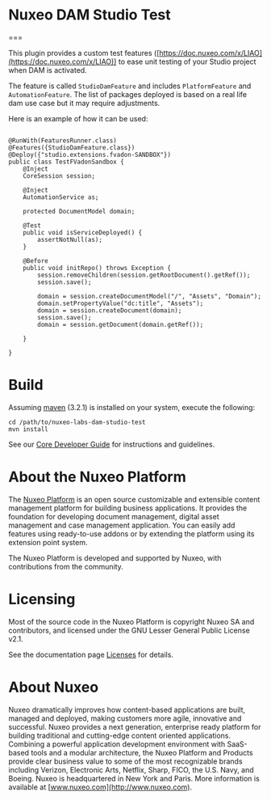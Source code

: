 # Nuxeo DAM Studio Test
===

This plugin provides a custom test features ([https://doc.nuxeo.com/x/LIAO](https://doc.nuxeo.com/x/LIAO)) to ease unit testing of your Studio project when DAM is activated.

The feature is called `StudioDamFeature` and includes `PlatformFeature` and `AutomationFeature`. The list of packages deployed is based on a real life dam use case but it may require adjustments.

Here is an example of how it can be used:

```

@RunWith(FeaturesRunner.class)
@Features({StudioDamFeature.class})
@Deploy({"studio.extensions.fvadon-SANDBOX"})
public class TestFVadonSandbox {
    @Inject
    CoreSession session;

    @Inject
    AutomationService as;

    protected DocumentModel domain;

    @Test
    public void isServiceDeployed() {
        assertNotNull(as);
    }

    @Before
    public void initRepo() throws Exception {
        session.removeChildren(session.getRootDocument().getRef());
        session.save();

        domain = session.createDocumentModel("/", "Assets", "Domain");
        domain.setPropertyValue("dc:title", "Assets");
        domain = session.createDocument(domain);
        session.save();
        domain = session.getDocument(domain.getRef());

    }

}

```



# Build

Assuming [maven](http://maven.apache.org/) (3.2.1) is installed on your system, execute the following:

```
cd /path/to/nuxeo-labs-dam-studio-test
mvn install
```
See our [Core Developer Guide](http://doc.nuxeo.com/x/B4BH) for instructions and guidelines.



# About the Nuxeo Platform


The [Nuxeo Platform](http://www.nuxeo.com/products/content-management-platform/) is an open source customizable and extensible content management platform for building business applications. It provides the foundation for developing document management, digital asset management and case management application. You can easily add features using ready-to-use addons or by extending the platform using its extension point system.

The Nuxeo Platform is developed and supported by Nuxeo, with contributions from the community.

# Licensing

Most of the source code in the Nuxeo Platform is copyright Nuxeo SA and
contributors, and licensed under the GNU Lesser General Public License v2.1.

See the documentation page [Licenses](http://doc.nuxeo.com/x/gIK7) for details.

# About Nuxeo

Nuxeo dramatically improves how content-based applications are built, managed and deployed, making customers more agile, innovative and successful. Nuxeo provides a next generation, enterprise ready platform for building traditional and cutting-edge content oriented applications. Combining a powerful application development environment with SaaS-based tools and a modular architecture, the Nuxeo Platform and Products provide clear business value to some of the most recognizable brands including Verizon, Electronic Arts, Netflix, Sharp, FICO, the U.S. Navy, and Boeing. Nuxeo is headquartered in New York and Paris. More information is available at [www.nuxeo.com](http://www.nuxeo.com).
